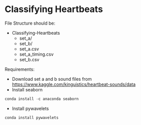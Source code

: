 # Classifying Heartbeats

File Structure should be:
- Classifying-Heartbeats
	- set_a/
	- set_b/
	- set_a.csv
	- set_a_timing.csv
	- set_b.csv

Requirements:
- Download set a and b sound files from https://www.kaggle.com/kinguistics/heartbeat-sounds/data
- Install seaborn 
```python 
conda install -c anaconda seaborn 
```
- Install pywavelets
```python
conda install pywavelets 
```